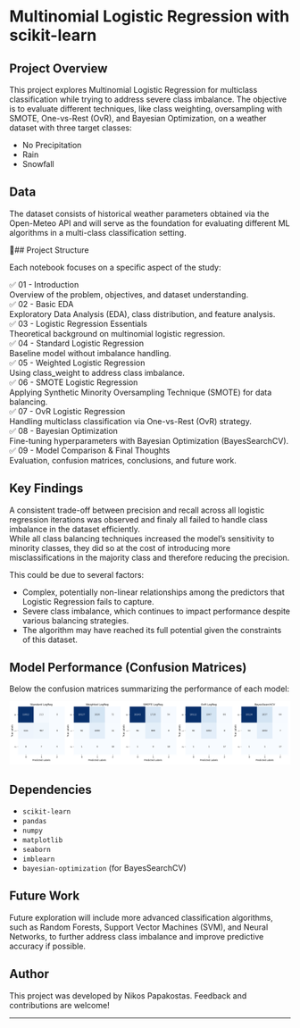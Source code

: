 # Multinomial Logistic Regression with scikit-learn

## Project Overview

This project explores Multinomial Logistic Regression for multiclass classification while trying to address severe class imbalance. The objective is to evaluate different techniques, like class weighting, oversampling with SMOTE, One-vs-Rest (OvR), and Bayesian Optimization, on a weather dataset with three target classes:   
- No Precipitation
- Rain
- Snowfall

## Data
The dataset consists of historical weather parameters obtained via the Open-Meteo API and will serve as the foundation for evaluating different ML algorithms in a multi-class classification setting.


📂## Project Structure

Each notebook focuses on a specific aspect of the study:

✅ 01 - Introduction   
    Overview of the problem, objectives, and dataset understanding.   
✅ 02 - Basic EDA   
    Exploratory Data Analysis (EDA), class distribution, and feature analysis.   
✅ 03 - Logistic Regression Essentials   
    Theoretical background on multinomial logistic regression.   
✅ 04 - Standard Logistic Regression   
    Baseline model without imbalance handling.   
✅ 05 - Weighted Logistic Regression   
    Using class_weight to address class imbalance.   
✅ 06 - SMOTE Logistic Regression   
    Applying Synthetic Minority Oversampling Technique (SMOTE) for data balancing.   
✅ 07 - OvR Logistic Regression   
    Handling multiclass classification via One-vs-Rest (OvR) strategy.   
✅ 08 - Bayesian Optimization   
    Fine-tuning hyperparameters with Bayesian Optimization (BayesSearchCV).   
✅ 09 - Model Comparison & Final Thoughts   
    Evaluation, confusion matrices, conclusions, and future work.

## Key Findings

A consistent trade-off between precision and recall across all logistic regression iterations was observed and finaly
all failed to handle class imbalance in the dataset efficiently.   
While all class balancing techniques increased the model’s sensitivity to minority classes, they did so at the cost 
of introducing more misclassifications in the majority class and therefore reducing the precision.

This could be due to several factors:

- Complex, potentially non-linear relationships among the predictors that Logistic Regression fails to capture.
- Severe class imbalance, which continues to impact performance despite various balancing strategies.
- The algorithm may have reached its full potential given the constraints of this dataset.

## Model Performance (Confusion Matrices)

Below the confusion matrices summarizing the performance of each model:

![Confusion Matrix](images/confusion_matrices_plot.png)

## Dependencies

- `scikit-learn`
- `pandas`
- `numpy`
- `matplotlib`
- `seaborn`
- `imblearn`
- `bayesian-optimization` (for BayesSearchCV)

## Future Work

Future exploration will include more advanced classification algorithms, such as Random Forests, Support Vector Machines (SVM), and Neural Networks, to further address class imbalance and improve predictive accuracy if possible.

## Author

This project was developed by Nikos Papakostas. Feedback and contributions are welcome!

---
